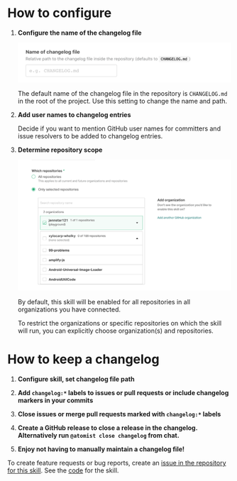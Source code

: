 # How to configure

1. **Configure the name of the changelog file**

    ![Changelog name](docs/images/changelog-name.png)

    The default name of the changelog file in the repository is `CHANGELOG.md`
    in the root of the project. Use this setting to change the name and path.

2. **Add user names to changelog entries**

    Decide if you want to mention GitHub user names for committers and issue
    resolvers to be added to changelog entries.

3. **Determine repository scope**

    ![Repository filter](docs/images/repo-filter.png)

    By default, this skill will be enabled for all repositories in all
    organizations you have connected.

    To restrict the organizations or specific repositories on which the skill
    will run, you can explicitly choose organization(s) and repositories.

# How to keep a changelog

1. **Configure skill, set changelog file path**

2. **Add `changelog:*` labels to issues or pull requests or include changelog
   markers in your commits**

3. **Close issues or merge pull requests marked with `changelog:*` labels**

4. **Create a GitHub release to close a release in the changelog. Alternatively
   run `@atomist close changelog` from chat.**

5. **Enjoy not having to manually maintain a changelog file!**

To create feature requests or bug reports, create an
[issue in the repository for this skill](https://github.com/atomist-skills/keep-a-changlog-skill/issues).
See the [code](https://github.com/atomist-skills/keep-a-changlog-skill) for the
skill.
